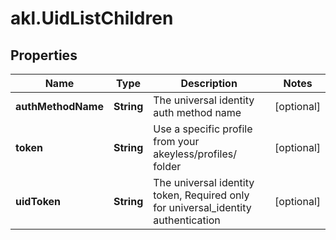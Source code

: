 # akl.UidListChildren

## Properties

Name | Type | Description | Notes
------------ | ------------- | ------------- | -------------
**authMethodName** | **String** | The universal identity auth method name | [optional] 
**token** | **String** | Use a specific profile from your akeyless/profiles/ folder | [optional] 
**uidToken** | **String** | The universal identity token, Required only for universal_identity authentication | [optional] 



